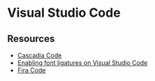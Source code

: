 # Visual Studio Code

## Resources

- [Cascadia Code](https://github.com/microsoft/cascadia-code)
- [Enabling font ligatures on Visual Studio Code](https://medium.com/@chemidy/enabling-font-ligatures-on-visual-studio-code-19b71150d600)
- [Fira Code](https://github.com/tonsky/FiraCode)
